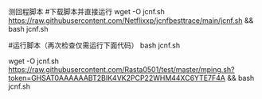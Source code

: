 测回程脚本
#下载脚本并直接运行
wget -O jcnf.sh https://raw.githubusercontent.com/Netflixxp/jcnfbesttrace/main/jcnf.sh && bash jcnf.sh

#运行脚本（再次检查仅需运行下面代码）
bash jcnf.sh

wget -O jcnf.sh https://raw.githubusercontent.com/Rasta0501/test/master/mping.sh?token=GHSAT0AAAAAABT2BIK4VK2PCP22WHM44XC6YTE7F4A && bash jcnf.sh
